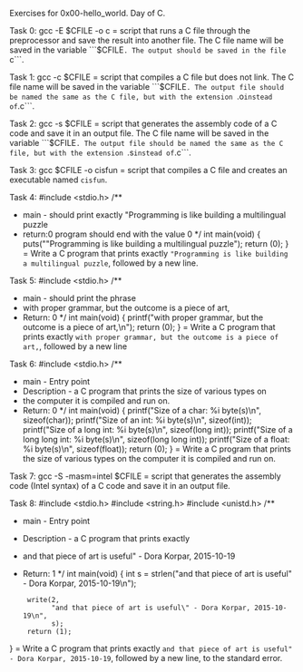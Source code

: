 Exercises for 0x00-hello_world. Day  of C.

Task 0: gcc -E $CFILE -o c = script that runs a C file through the preprocessor and save the result into another file. The C file name will be saved in the variable ```$CFILE```. The output should be saved in the file ```c```.

Task 1: gcc -c $CFILE = script that compiles a C file but does not link. The C file name will be saved in the variable ```$CFILE```. The output file should be named the same as the C file, but with the extension ```.o``` instead of ```.c```.

Task 2: gcc -s $CFILE =  script that generates the assembly code of a C code and save it in an output file. The C file name will be saved in the variable ```$CFILE```. The output file should be named the same as the C file, but with the extension ```.s``` instead of ```.c```.

Task 3: gcc $CFILE -o cisfun =  script that compiles a C file and creates an executable named ```cisfun```.   

Task 4: #include <stdio.h>
/**
* main - should print exactly "Programming is like building a multilingual puzzle
* return:0 program should end with the value 0
*/
int main(void)
{
        puts("\"Programming is like building a multilingual puzzle");
        return (0);
} = Write a C program that prints exactly ```"Programming is like building a multilingual puzzle```, followed by a new line.

Task 5:
#include <stdio.h>
/**
 * main - should print the phrase
 * with proper grammar, but the outcome is a piece of art,
 * Return: 0
 */
int main(void)
{
        printf("with proper grammar, but the outcome is a piece of art,\n");
        return (0);
} = Write a C program that prints exactly ```with proper grammar, but the outcome is a piece of art,```, followed by a new line 

Task 6:
#include <stdio.h>
/**
 * main - Entry point
 * Description - a C program that prints the size of various types on
 * the computer it is compiled and run on.
 * Return: 0
 */
int main(void)
{
        printf("Size of a char: %i byte(s)\n", sizeof(char));
        printf("Size of an int: %i byte(s)\n", sizeof(int));
        printf("Size of a long int: %i byte(s)\n", sizeof(long int));
        printf("Size of a long long int: %i byte(s)\n", sizeof(long long int));
        printf("Size of a float: %i byte(s)\n", sizeof(float));
        return (0);
} = Write a C program that prints the size of various types on the computer it is compiled and run on.

Task 7: gcc -S -masm=intel $CFILE =  script that generates the assembly code (Intel syntax) of a C code and save it in an output file.

Task 8:
#include <stdio.h>
#include <string.h>
#include <unistd.h>
/**
 * main - Entry point
 * Description - a C program that prints exactly
 * and that piece of art is useful" - Dora Korpar, 2015-10-19
 * Return: 1
 */
int main(void)
{
        int s = strlen("and that piece of art is useful\" - Dora Korpar, 2015-10-19\n");

        write(2,
              "and that piece of art is useful\" - Dora Korpar, 2015-10-19\n",
              s);
        return (1);
} = Write a C program that prints exactly ```and that piece of art is useful" - Dora Korpar, 2015-10-19```, followed by a new line, to the standard error. 
